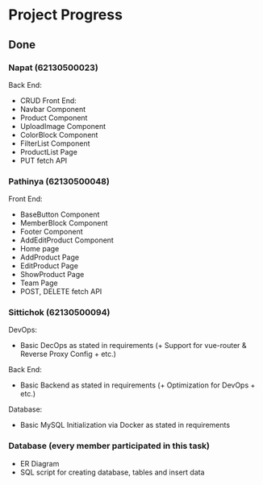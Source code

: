 # Project Progress

## Done
### Napat (62130500023)
Back End:
* CRUD
Front End:
* Navbar Component
* Product Component
* UploadImage Component
* ColorBlock Component
* FilterList Component
* ProductList Page
* PUT fetch API

### Pathinya (62130500048)
Front End:
* BaseButton Component
* MemberBlock Component
* Footer Component
* AddEditProduct Component
* Home page
* AddProduct Page
* EditProduct Page
* ShowProduct Page
* Team Page
* POST, DELETE fetch API

### Sittichok (62130500094)
DevOps:
* Basic DecOps as stated in requirements (+ Support for vue-router & Reverse Proxy Config + etc.)

Back End:
* Basic Backend as stated in requirements (+ Optimization for DevOps + etc.)

Database:
* Basic MySQL Initialization via Docker as stated in requirements

### Database (every member participated in this task)
* ER Diagram
* SQL script for creating database, tables and insert data
